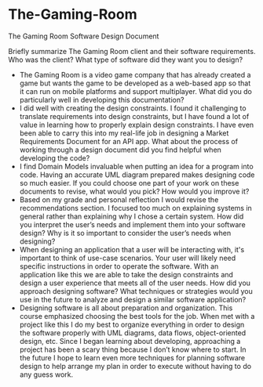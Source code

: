 # The-Gaming-Room
The Gaming Room Software Design Document

Briefly summarize The Gaming Room client and their software requirements. Who was the client? What type of software did they want you to design?
- The Gaming Room is a video game company that has already created a game but wants the game to be developed as a web-based app so that it can run on mobile platforms and support multiplayer.
What did you do particularly well in developing this documentation?
- I did well with creating the design constraints. I found it challenging to translate requirements into design constraints, but I have found a lot of value in learning how to properly explain design constraints. I have even been able to carry this into my real-life job in designing a Market Requirements Document for an API app.
What about the process of working through a design document did you find helpful when developing the code?
- I find Domain Models invaluable when putting an idea for a program into code. Having an accurate UML diagram prepared makes designing code so much easier.
If you could choose one part of your work on these documents to revise, what would you pick? How would you improve it?
- Based on my grade and personal reflection I would revise the recommendations section. I focused too much on explaining systems in general rather than explaining why I chose a certain system.
How did you interpret the user’s needs and implement them into your software design? Why is it so important to consider the user’s needs when designing?
- When designing an application that a user will be interacting with, it's important to think of use-case scenarios. Your user will likely need specific instructions in order to operate the software. With an application like this we are able to take the design constraints and design a user experience that meets all of the user needs.
How did you approach designing software? What techniques or strategies would you use in the future to analyze and design a similar software application?
- Designing software is all about preparation and organization. This course emphasized choosing the best tools for the job. When met with a project like this I do my best to organize everything in order to design the software properly with UML diagrams, data flows, object-oriented design, etc. Since I began learning about developing, approaching a project has been a scary thing because I don’t know where to start. In the future I hope to learn even more techniques for planning software design to help arrange my plan in order to execute without having to do any guess work.

